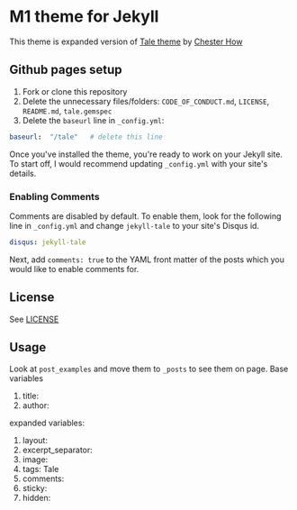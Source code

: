 # M1 theme for Jekyll
This theme is expanded version of [Tale theme](https://github.com/chesterhow/tale) by [Chester How](https://github.com/chesterhow)

## Github pages setup
1. Fork or clone this repository
2. Delete the unnecessary files/folders: `CODE_OF_CONDUCT.md`, `LICENSE`, `README.md`, `tale.gemspec`
3. Delete the `baseurl` line in `_config.yml`:

```yaml
baseurl:  "/tale"   # delete this line
```
Once you've installed the theme, you're ready to work on your Jekyll site. To start off, I would recommend updating `_config.yml` with your site's details.

### Enabling Comments
Comments are disabled by default. To enable them, look for the following line in `_config.yml` and change `jekyll-tale` to your site's Disqus id.

```yml
disqus: jekyll-tale
```

Next, add `comments: true` to the YAML front matter of the posts which you would like to enable comments for.

## License
See [LICENSE](https://github.com/M1chol/m1/LICENSE)

## Usage
Look at `post_examples` and move them to `_posts` to see them on page. Base variables
1. title: 
2. author: 

expanded variables:
1. layout:
2. excerpt_separator: 
3. image:
4. tags: Tale
5. comments:
6. sticky:
7. hidden:
